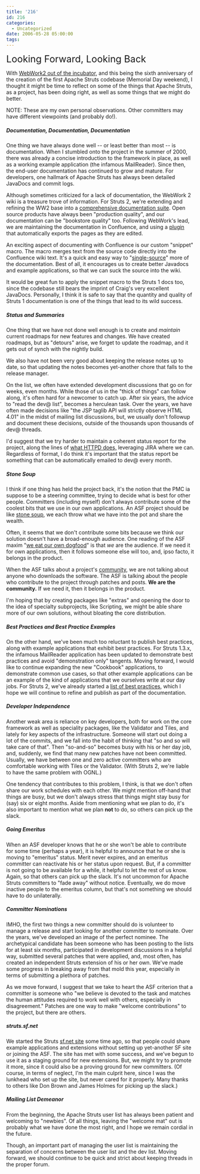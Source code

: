 ```yaml
---
title: '216'
id: 216
categories:
  - Uncategorized
date: 2006-05-28 05:00:00
tags:
---
```


<span style="font-size:180%;">Looking Forward, Looking Back</span>

With [WebWork2 out of the incubator](http://struts.apache.org/2.x/), and this being the sixth anniversary of the creation of the first Apache Struts codebase (Memorial Day weekend), I thought it might be time to reflect on some of the things that Apache Struts, as a project, has been doing right, as well as some things that we might do better.

NOTE: These are my own personal observations. Other committers may have different viewpoints (and probably do!).

##### Documentation, Documentation, Documentation

One thing we have always done well -- or least better than most -- is documentation. When I stumbled onto the project in the summer of 2000, there was already a concise introduction to the framework in place, as well as a working example application (the infamous MailReader). Since then, the end-user documentation has continued to grow and mature. For developers, one hallmark of Apache Struts has always been detailed JavaDocs and commit logs. 

Although sometimes criticized for a lack of documentation, the WebWork 2 wiki is a treasure trove of information. For Struts 2, we're extending and refining the WW2 base into a [comprehensive documentation suite](http://cwiki.apache.org/WW/home.html). Open source products have always been "production quality", and our documentation can be "bookstore quality" too. Following WebWork's lead, we are maintaining the documentation in Confluence, and using a [plugin](http://confluence.atlassian.com/display/CONFEXT/AutoExport+for+Confluence) that automatically exports the pages as they are edited.

An exciting aspect of documenting with Confluence is our custom "snippet" macro. The macro merges text from the source code directly into the Confluence wiki text. It's a quick and easy way to "[single-source](http://en.wikipedia.org/wiki/Single_source_publishing)" more of the documentation. Best of all, it encourages us to create better Javadocs and example applications, so that we can suck the source into the wiki.

It would be great fun to apply the snippet macro to the Struts 1 docs too, since the codebase still bears the imprint of Craig's very excellent JavaDocs. Personally, I think it is safe to say that the quantity and quality of Struts 1 documentation is one of the things that lead to its wild success.

##### Status and Summaries

One thing that we have not done well enough is to create and _maintain_ current roadmaps for new features and changes. We have created roadmaps, but as "detours" arise, we forget to update the roadmap, and it gets out of synch with the nightly build.

We also have not been very good about keeping the release notes up to date, so that updating the notes becomes yet-another chore that falls to the release manager.

On the list, we often have extended development discussions that go on for weeks, even months. While those of us in the "thick of things" can follow along, it's often hard for a newcomer to catch up. After six years, the advice to "read the dev@ list", becomes a herculean task. Over the years, we have often made decisions like "the JSP taglib API will strictly observe HTML 4.01" in the midst of mailing list discussions, but, we usually don't followup and document these decisions, outside of the thousands upon thousands of dev@ threads.

I'd suggest that we try harder to maintain a coherent status report for the project, along the lines of [what HTTPD does,](http://svn.apache.org/viewvc/httpd/httpd/trunk/STATUS?view=markup) leveraging JIRA where we can. Regardless of format, I do think it's important that the status report be something that can be automatically emailed to dev@ every month.

##### Stone Soup

I think if one thing has held the project back, it's the notion that the PMC ia suppose to be a steering committee, trying to decide what is best for other people. Committers (including myself) don't always contribute some of the coolest bits that we use in our own applications. An ASF project should be like [stone soup](http://stonesoup.esd.ornl.gov/stonesoup.html), we each throw what we have into the pot and share the wealth.

Often, it seems that we don't contribute some bits because we think our solution doesn't have a broad-enough audience. One reading of the ASF maxim "[we eat our own dogfood](http://jroller.com/page/TedHusted?entry=dogfood)" is that _we_ are the audience. If we need it for own applications, then it follows someone else will too, and, ipso facto, it belongs in the product.

When the ASF talks about a project's [community](http://jroller.com/page/TedHusted?entry=community), we are not talking about anyone who downloads the software. The ASF is talking about the people who contribute to the project through patches and posts. **We are the community.** If we need it, then it belongs in the product.

I'm hoping that by creating packages like "extras" and opening the door to the idea of specialty subprojects, like Scripting, we might be able share more of our own solutions, without bloating the core distribution.

##### Best Practices and Best Practice Examples

On the other hand, we've been much too reluctant to publish best practices, along with example applications that exhibit best practices. For Struts 1.3.x, the infamous MailReader application has been updated to demonstrate best practices and avoid "demonstration only" tangents. Moving forward, I would like to continue expanding the new "Cookbook" applications, to demonstrate common use cases, so that other example applications can be an example of the kind of applications that we ourselves write at our day jobs. For Struts 2, we've already started a [list of best practices](http://svn.apache.org/viewvc/struts/sandbox/trunk/action2/PRACTICES.txt?view=markup), which I hope we will continue to refine and publish as part of the documentation.

##### Developer Independence

Another weak area is reliance on key developers, both for work on the core framework as well as speciality packages, like the Validator and Tiles, and lately for key aspects of the infrastructure. Someone will start out doing a lot of the commits, and we fall into the habit of thinking that "so and so will take care of that". Then "so-and-so" becomes busy with his or her day job, and, suddenly, we find that many new patches have not been committed. Usually, we have between one and zero active committers who are comfortable working with Tiles or the Validator. (With Struts 2, we're liable to have the same problem with OGNL.)

One tendency that contributes to this problem, I think, is that we don't often share our work schedules with each other. We might mention off-hand that things are busy, but we don't always stress that things might stay busy for (say) six or eight months. Aside from mentioning what we plan to do, it's also important to mention what we plan **not** to do, so others can pick up the slack.

##### Going Emeritus

When an ASF developer knows that he or she won't be able to contribute for some time (perhaps a year), it is helpful to announce that he or she is moving to "emeritus" status. Merit never expires, and an emeritus committer can reactivate his or her status upon request. But, if a committer is not going to be available for a while, it helpful to let the rest of us know. Again, so that others can pick up the slack. It's not uncommon for Apache Struts committers to "fade away" without notice. Eventually, we do move inactive people to the emeritus column, but that's not something we should have to do unilaterally.

##### Committer Nominations

IMHO, the first two things a new committer should do is volunteer to manage a release and start looking for another committer to nominate. Over the years, we've developed an image of the perfect nominee. The archetypical candidate has been someone who has been posting to the lists for at least six months, participated in development discussions in a helpful way, submitted several patches that were applied, and, most often, has created an independent Struts extension of his or her own. We've made some progress in breaking away from that mold this year, especially in terms of submitting a plethora of patches.

As we move forward, I suggest that we take to heart the ASF criterion that a committer is someone who "we believe is devoted to the task and matches the human attitudes required to work well with others, especially in disagreement." Patches are one way to make "welcome contributions" to the project, but there are others.

##### struts.sf.net

We started the Struts [sf.net site](http://struts.sourceforge.net/) some time ago, so that people could share example applications and extensions without setting up yet-another SF site or joining the ASF. The site has met with some success, and we've begun to use it as a staging ground for new extensions. But, we might try to promote it more, since it could also be a proving ground for new committers. (Of course, in terms of neglect, I'm the main culprit here, since I was the lunkhead who set up the site, but never cared for it properly. Many thanks to others like Don Brown and James Holmes for picking up the slack.)

##### Mailing List Demeanor

From the beginning, the Apache Struts user list has always been patient and welcoming to "newbies". Of all things, leaving the "welcome mat" out is probably what we have done the most right, and I hope we remain cordial in the future.

Though, an important part of managing the user list is maintaining the separation of concerns between the user list and the dev list. Moving forward, we should continue to be quick and strict about keeping threads in the proper forum.